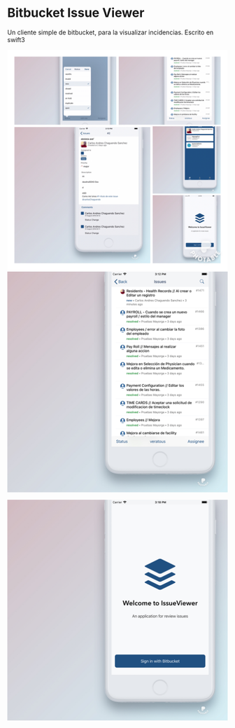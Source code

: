 # Bitbucket Issue Viewer
Un cliente simple de bitbucket, para la visualizar incidencias. Escrito en swift3


![](https://raw.githubusercontent.com/carlos-chaguendo/bitbucket-issue-viewer/master/img/IMG_1753.JPG)
![](https://raw.githubusercontent.com/carlos-chaguendo/bitbucket-issue-viewer/master/img/IMG_1744.JPG)

![](https://raw.githubusercontent.com/carlos-chaguendo/bitbucket-issue-viewer/master/img/IMG_1752.JPG)

